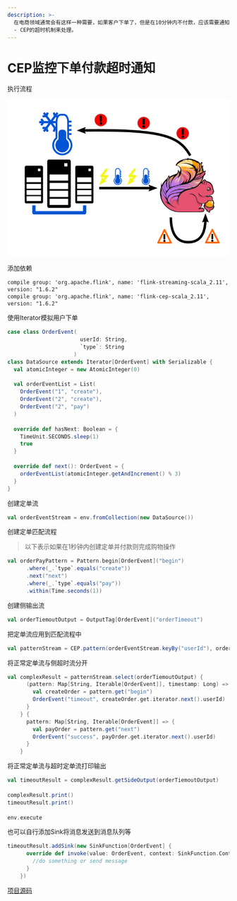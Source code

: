 ```yaml
---
description: >-
  在电商领域通常会有这样一种需要，如果客户下单了，但是在10分钟内不付款，应该需要通知客服，再由客服寻问客户为什么还没有付款，从而提高付款效率，我们可以采用Flink
  - CEP的超时机制来处理。
---
```


# CEP监控下单付款超时通知

执行流程

![](../../../.gitbook/assets/image%20%2838%29.png)

添加依赖

```text
compile group: 'org.apache.flink', name: 'flink-streaming-scala_2.11', version: "1.6.2"
compile group: 'org.apache.flink', name: 'flink-cep-scala_2.11', version: "1.6.2"
```

使用Iterator模拟用户下单

```scala
case class OrderEvent(
                       userId: String,
                       `type`: String
                     )
class DataSource extends Iterator[OrderEvent] with Serializable {
  val atomicInteger = new AtomicInteger(0)

  val orderEventList = List(
    OrderEvent("1", "create"),
    OrderEvent("2", "create"),
    OrderEvent("2", "pay")
  )

  override def hasNext: Boolean = {
    TimeUnit.SECONDS.sleep(1)
    true
  }

  override def next(): OrderEvent = {
    orderEventList(atomicInteger.getAndIncrement() % 3)
  }
}
```

创建定单流

```scala
val orderEventStream = env.fromCollection(new DataSource())
```

创建定单匹配流程

> 以下表示如果在1秒钟内创建定单并付款则完成购物操作

```scala
val orderPayPattern = Pattern.begin[OrderEvent]("begin")
      .where(_.`type`.equals("create"))
      .next("next")
      .where(_.`type`.equals("pay"))
      .within(Time.seconds(1))
```

创建侧输出流

```scala
val orderTiemoutOutput = OutputTag[OrderEvent]("orderTimeout")
```

把定单流应用到匹配流程中

```scala
val patternStream = CEP.pattern(orderEventStream.keyBy("userId"), orderPayPattern)
```

将正常定单流与侧超时流分开

```scala
val complexResult = patternStream.select(orderTiemoutOutput) {
      (pattern: Map[String, Iterable[OrderEvent]], timestamp: Long) => {
        val createOrder = pattern.get("begin")
        OrderEvent("timeout", createOrder.get.iterator.next().userId)
      }
    } {
      pattern: Map[String, Iterable[OrderEvent]] => {
        val payOrder = pattern.get("next")
        OrderEvent("success", payOrder.get.iterator.next().userId)
      }
    }
```

将正常定单流与超时定单流打印输出

```scala
val timeoutResult = complexResult.getSideOutput(orderTiemoutOutput)

complexResult.print()
timeoutResult.print()

env.execute
```

也可以自行添加Sink将消息发送到消息队列等

```scala
timeoutResult.addSink(new SinkFunction[OrderEvent] {
      override def invoke(value: OrderEvent, context: SinkFunction.Context[_]): Unit = {
        //do something or send message
      }
    })
```

[项目源码](https://github.com/dounine/flink-cep-demos/tree/master/order-timeout)

